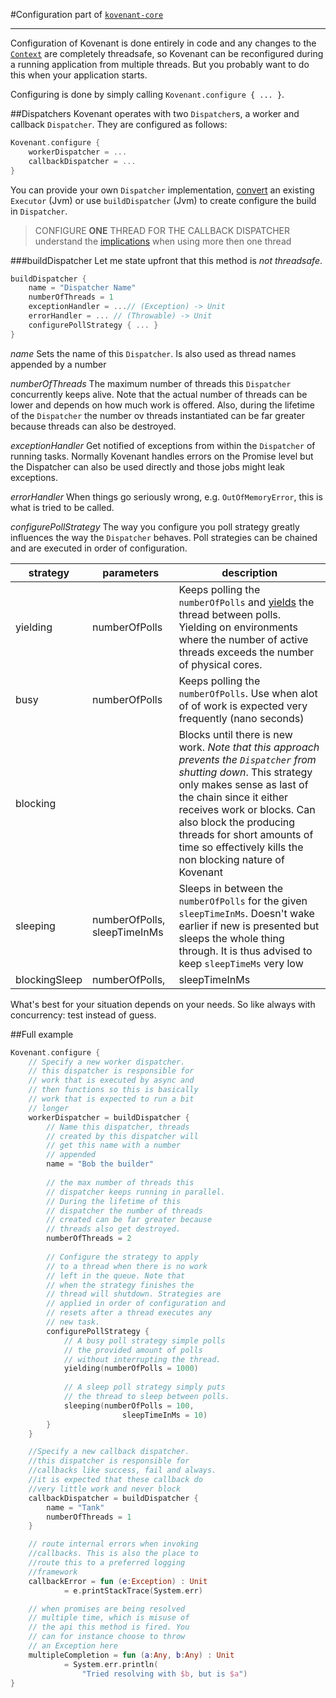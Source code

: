 #Configuration
part of [`kovenant-core`](../index.md#artifacts)

---

Configuration of Kovenant is done entirely in code and any changes to the [`Context`](context.md) are completely 
threadsafe, so Kovenant can be reconfigured during a running application from multiple threads. But you probably want 
to do this when your application starts. 

Configuring is done by simply calling `Kovenant.configure { ... }`. 

##Dispatchers
Kovenant operates with two `Dispatcher`s, a worker and callback `Dispatcher`. They are configured as follows:

```kt
Kovenant.configure {
    workerDispatcher = ...
    callbackDispatcher = ...
}
```
You can provide your own `Dispatcher` implementation, [convert](interopJvm.md) an existing `Executor` (Jvm) or 
use `buildDispatcher` (Jvm) to create configure the build in `Dispatcher`.

>CONFIGURE **ONE** THREAD FOR THE CALLBACK DISPATCHER
>understand the [implications](callbacks.md#execution-order) when using more then one thread

###buildDispatcher
Let me state upfront that this method is *not threadsafe*.

```kt
buildDispatcher {
    name = "Dispatcher Name"
    numberOfThreads = 1 
    exceptionHandler = ...// (Exception) -> Unit
    errorHandler = ... // (Throwable) -> Unit
    configurePollStrategy { ... }
}
```
*name*
Sets the name of this `Dispatcher`. Is also used as thread names appended by a number

*numberOfThreads*
The maximum number of threads this `Dispatcher` concurrently keeps alive. Note that the actual
number of threads can be lower and depends on how much work is offered. Also, during the lifetime
of the `Dispatcher` the number ov threads instantiated can be far greater because threads can 
also be destroyed.

*exceptionHandler*
Get notified of exceptions from within the `Dispatcher` of running tasks. Normally Kovenant handles errors on the 
Promise level but the Dispatcher can also be used directly and those jobs might leak exceptions.

*errorHandler*
When things go seriously wrong, e.g. `OutOfMemoryError`, this is what is tried to be called.

*configurePollStrategy*
The way you configure you poll strategy greatly influences the way the `Dispatcher` behaves. Poll strategies
can be chained and are executed in order of configuration. 

|strategy|parameters|description|
|--------|----------|-----------|
|yielding|numberOfPolls|Keeps polling the `numberOfPolls` and [yields](https://docs.oracle.com/javase/7/docs/api/java/lang/Thread.html#yield()) the thread between polls. Yielding on environments where the number of active threads exceeds the number of physical cores.|
|busy|numberOfPolls|Keeps polling the `numberOfPolls`. Use when alot of of work is expected very frequently (nano seconds)|
|blocking|<none>|Blocks until there is new work. *Note that this approach prevents the `Dispatcher` from shutting down*. This strategy only makes sense as last of the chain since it either receives work or blocks. Can also block the producing threads for short amounts of time so effectively kills the non blocking nature of Kovenant|
|sleeping|numberOfPolls, sleepTimeInMs|Sleeps in between the `numberOfPolls` for the given `sleepTimeInMs`. Doesn't wake earlier if new is presented but sleeps the whole thing through. It is thus advised to keep `sleepTimeMs` very low |
|blockingSleep|numberOfPolls,|sleepTimeInMs|Sleeps in between the `numberOfPolls` for the given `sleepTimeInMs`. Wakes up early if work is presented within the `sleepTimeInMs`. Can also block the producing threads for short amounts of time so effectively kills the non blocking nature of Kovenant|

What's best for your situation depends on your needs. So like always with concurrency: test instead of guess.

##Full example

```kt
Kovenant.configure {
    // Specify a new worker dispatcher.
    // this dispatcher is responsible for
    // work that is executed by async and 
    // then functions so this is basically 
    // work that is expected to run a bit 
    // longer
    workerDispatcher = buildDispatcher {
        // Name this dispatcher, threads 
        // created by this dispatcher will 
        // get this name with a number 
        // appended 
        name = "Bob the builder"
        
        // the max number of threads this 
        // dispatcher keeps running in parallel.
        // During the lifetime of this 
        // dispatcher the number of threads 
        // created can be far greater because 
        // threads also get destroyed.
        numberOfThreads = 2
        
        // Configure the strategy to apply 
        // to a thread when there is no work 
        // left in the queue. Note that
        // when the strategy finishes the 
        // thread will shutdown. Strategies are 
        // applied in order of configuration and
        // resets after a thread executes any 
        // new task.
        configurePollStrategy {
            // A busy poll strategy simple polls 
            // the provided amount of polls 
            // without interrupting the thread.                
            yielding(numberOfPolls = 1000)
            
            // A sleep poll strategy simply puts
            // the thread to sleep between polls.
            sleeping(numberOfPolls = 100, 
                         sleepTimeInMs = 10)
        }
    }

    //Specify a new callback dispatcher.
    //this dispatcher is responsible for 
    //callbacks like success, fail and always.
    //it is expected that these callback do 
    //very little work and never block
    callbackDispatcher = buildDispatcher {
        name = "Tank"
        numberOfThreads = 1
    }

    // route internal errors when invoking 
    //callbacks. This is also the place to 
    //route this to a preferred logging 
    //framework
    callbackError = fun (e:Exception) : Unit 
            = e.printStackTrace(System.err)

    // when promises are being resolved 
    // multiple time, which is misuse of 
    // the api this method is fired. You 
    // can for instance choose to throw 
    // an Exception here
    multipleCompletion = fun (a:Any, b:Any) : Unit 
            = System.err.println(
                "Tried resolving with $b, but is $a")
}
```
